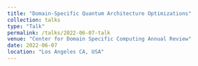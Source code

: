 ```yaml
---
title: "Domain-Specific Quantum Architecture Optimizations"
collection: talks
type: "Talk"
permalink: /talks/2022-06-07-talk
venue: "Center for Domain Specific Computing Annual Review"
date: 2022-06-07
location: "Los Angeles CA, USA"
---
```


<!-- [More information here]() -->
<!-- This is a description of your conference proceedings talk, note the different field in type. You can put anything in this field. -->

